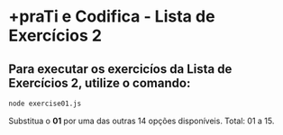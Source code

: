 # +praTi e Codifica - Lista de Exercícios 2

## Para executar os exercicíos da Lista de Exercícios 2, utilize o comando:  

```bash
node exercise01.js
```

Substitua o **01** por uma das outras 14 opções disponíveis. Total: 01 a 15.  
